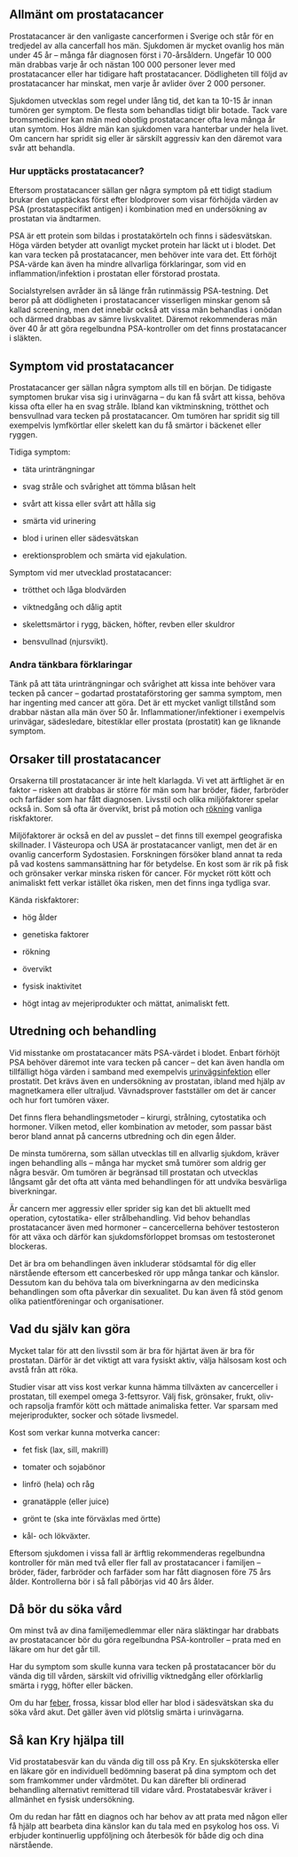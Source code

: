 Allmänt om prostatacancer
-------------------------

Prostatacancer är den vanligaste cancerformen i Sverige och står för en tredjedel av alla cancerfall hos män. Sjukdomen är mycket ovanlig hos män under 45 år – många får diagnosen först i 70-årsåldern. Ungefär 10 000 män drabbas varje år och nästan 100 000 personer lever med prostatacancer eller har tidigare haft prostatacancer. Dödligheten till följd av prostatacancer har minskat, men varje år avlider över 2 000 personer.

Sjukdomen utvecklas som regel under lång tid, det kan ta 10-15 år innan tumören ger symptom. De flesta som behandlas tidigt blir botade. Tack vare bromsmediciner kan män med obotlig prostatacancer ofta leva många år utan symtom. Hos äldre män kan sjukdomen vara hanterbar under hela livet. Om cancern har spridit sig eller är särskilt aggressiv kan den däremot vara svår att behandla.

### Hur upptäcks prostatacancer?

Eftersom prostatacancer sällan ger några symptom på ett tidigt stadium brukar den upptäckas först efter blodprover som visar förhöjda värden av PSA (prostataspecifikt antigen) i kombination med en undersökning av prostatan via ändtarmen.

PSA är ett protein som bildas i prostatakörteln och finns i sädesvätskan. Höga värden betyder att ovanligt mycket protein har läckt ut i blodet. Det kan vara tecken på prostatacancer, men behöver inte vara det. Ett förhöjt PSA-värde kan även ha mindre allvarliga förklaringar, som vid en inflammation/infektion i prostatan eller förstorad prostata.

Socialstyrelsen avråder än så länge från rutinmässig PSA-testning. Det beror på att dödligheten i prostatacancer visserligen minskar genom så kallad screening, men det innebär också att vissa män behandlas i onödan och därmed drabbas av sämre livskvalitet. Däremot rekommenderas män över 40 år att göra regelbundna PSA-kontroller om det finns prostatacancer i släkten.

Symptom vid prostatacancer
--------------------------

Prostatacancer ger sällan några symptom alls till en början. De tidigaste symptomen brukar visa sig i urinvägarna – du kan få svårt att kissa, behöva kissa ofta eller ha en svag stråle. Ibland kan viktminskning, trötthet och bensvullnad vara tecken på prostatacancer. Om tumören har spridit sig till exempelvis lymfkörtlar eller skelett kan du få smärtor i bäckenet eller ryggen.

Tidiga symptom:

*   täta urinträngningar
    
*   svag stråle och svårighet att tömma blåsan helt
    
*   svårt att kissa eller svårt att hålla sig
    
*   smärta vid urinering
    
*   blod i urinen eller sädesvätskan
    
*   erektionsproblem och smärta vid ejakulation.
    

Symptom vid mer utvecklad prostatacancer:

*   trötthet och låga blodvärden
    
*   viktnedgång och dålig aptit
    
*   skelettsmärtor i rygg, bäcken, höfter, revben eller skuldror
    
*   bensvullnad (njursvikt).
    

### Andra tänkbara förklaringar

Tänk på att täta urinträngningar och svårighet att kissa inte behöver vara tecken på cancer – godartad prostataförstoring ger samma symptom, men har ingenting med cancer att göra. Det är ett mycket vanligt tillstånd som drabbar nästan alla män över 50 år. Inflammationer/infektioner i exempelvis urinvägar, sädesledare, bitestiklar eller prostata (prostatit) kan ge liknande symptom.

Orsaker till prostatacancer
---------------------------

Orsakerna till prostatacancer är inte helt klarlagda. Vi vet att ärftlighet är en faktor – risken att drabbas är större för män som har bröder, fäder, farbröder och farfäder som har fått diagnosen. Livsstil och olika miljöfaktorer spelar också in. Som så ofta är övervikt, brist på motion och [rökning](https://www.kry.se/fakta/sluta-roka/ "rokning") vanliga riskfaktorer.

Miljöfaktorer är också en del av pusslet – det finns till exempel geografiska skillnader. I Västeuropa och USA är prostatacancer vanligt, men det är en ovanlig cancerform Sydostasien. Forskningen försöker bland annat ta reda på vad kostens sammansättning har för betydelse. En kost som är rik på fisk och grönsaker verkar minska risken för cancer. För mycket rött kött och animaliskt fett verkar istället öka risken, men det finns inga tydliga svar.

Kända riskfaktorer:

*   hög ålder
    
*   genetiska faktorer
    
*   rökning
    
*   övervikt
    
*   fysisk inaktivitet
    
*   högt intag av mejeriprodukter och mättat, animaliskt fett.
    

Utredning och behandling
------------------------

Vid misstanke om prostatacancer mäts PSA-värdet i blodet. Enbart förhöjt PSA behöver däremot inte vara tecken på cancer – det kan även handla om tillfälligt höga värden i samband med exempelvis [urinvägsinfektion](https://www.kry.se/fakta/urinvagsinfektion/ "urinvagsinfektion") eller prostatit. Det krävs även en undersökning av prostatan, ibland med hjälp av magnetkamera eller ultraljud. Vävnadsprover fastställer om det är cancer och hur fort tumören växer.

Det finns flera behandlingsmetoder – kirurgi, strålning, cytostatika och hormoner. Vilken metod, eller kombination av metoder, som passar bäst beror bland annat på cancerns utbredning och din egen ålder.

De minsta tumörerna, som sällan utvecklas till en allvarlig sjukdom, kräver ingen behandling alls – många har mycket små tumörer som aldrig ger några besvär. Om tumören är begränsad till prostatan och utvecklas långsamt går det ofta att vänta med behandlingen för att undvika besvärliga biverkningar.

Är cancern mer aggressiv eller sprider sig kan det bli aktuellt med operation, cytostatika- eller strålbehandling. Vid behov behandlas prostatacancer även med hormoner – cancercellerna behöver testosteron för att växa och därför kan sjukdomsförloppet bromsas om testosteronet blockeras.

Det är bra om behandlingen även inkluderar stödsamtal för dig eller närstående eftersom ett cancerbesked rör upp många tankar och känslor. Dessutom kan du behöva tala om biverkningarna av den medicinska behandlingen som ofta påverkar din sexualitet. Du kan även få stöd genom olika patientföreningar och organisationer.

Vad du själv kan göra
---------------------

Mycket talar för att den livsstil som är bra för hjärtat även är bra för prostatan. Därför är det viktigt att vara fysiskt aktiv, välja hälsosam kost och avstå från att röka.

Studier visar att viss kost verkar kunna hämma tillväxten av cancerceller i prostatan, till exempel omega 3-fettsyror. Välj fisk, grönsaker, frukt, oliv- och rapsolja framför kött och mättade animaliska fetter. Var sparsam med mejeriprodukter, socker och sötade livsmedel.

Kost som verkar kunna motverka cancer:

*   fet fisk (lax, sill, makrill)
    
*   tomater och sojabönor
    
*   linfrö (hela) och råg
    
*   granatäpple (eller juice)
    
*   grönt te (ska inte förväxlas med örtte)
    
*   kål- och lökväxter.
    

Eftersom sjukdomen i vissa fall är ärftlig rekommenderas regelbundna kontroller för män med två eller fler fall av prostatacancer i familjen – bröder, fäder, farbröder och farfäder som har fått diagnosen före 75 års ålder. Kontrollerna bör i så fall påbörjas vid 40 års ålder.

Då bör du söka vård
-------------------

Om minst två av dina familjemedlemmar eller nära släktingar har drabbats av prostatacancer bör du göra regelbundna PSA-kontroller – prata med en läkare om hur det går till.

Har du symptom som skulle kunna vara tecken på prostatacancer bör du vända dig till vården, särskilt vid ofrivillig viktnedgång eller oförklarlig smärta i rygg, höfter eller bäcken.

Om du har [feber](https://www.kry.se/fakta/feber/ "feber"), frossa, kissar blod eller har blod i sädesvätskan ska du söka vård akut. Det gäller även vid plötslig smärta i urinvägarna.

Så kan Kry hjälpa till
----------------------

Vid prostatabesvär kan du vända dig till oss på Kry. En sjuksköterska eller en läkare gör en individuell bedömning baserat på dina symptom och det som framkommer under vårdmötet. Du kan därefter bli ordinerad behandling alternativt remitterad till vidare vård. Prostatabesvär kräver i allmänhet en fysisk undersökning.

Om du redan har fått en diagnos och har behov av att prata med någon eller få hjälp att bearbeta dina känslor kan du tala med en psykolog hos oss. Vi erbjuder kontinuerlig uppföljning och återbesök för både dig och dina närstående.